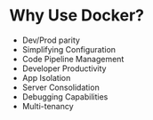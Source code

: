 # Why Use Docker?
* Dev/Prod parity
* Simplifying Configuration
* Code Pipeline Management
* Developer Productivity
* App Isolation
* Server Consolidation
* Debugging Capabilities
* Multi-tenancy
